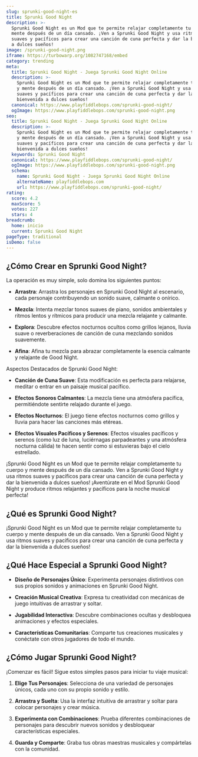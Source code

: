 ```yaml
---
slug: sprunki-good-night-es
title: Sprunki Good Night
description: >-
  Sprunki Good Night es un Mod que te permite relajar completamente tu cuerpo y
  mente después de un día cansado. ¡Ven a Sprunki Good Night y usa ritmos
  suaves y pacíficos para crear una canción de cuna perfecta y dar la bienvenida
  a dulces sueños!
image: /sprunki-good-night.png
iframe: https://turbowarp.org/1082747168/embed
category: trending
meta:
  title: Sprunki Good Night - Juega Sprunki Good Night Online
  description: >-
    Sprunki Good Night es un Mod que te permite relajar completamente tu cuerpo
    y mente después de un día cansado. ¡Ven a Sprunki Good Night y usa ritmos
    suaves y pacíficos para crear una canción de cuna perfecta y dar la
    bienvenida a dulces sueños!
  canonical: https://www.playfiddlebops.com/sprunki-good-night/
  ogImage: https://www.playfiddlebops.com/sprunki-good-night.png
seo:
  title: Sprunki Good Night - Juega Sprunki Good Night Online
  description: >-
    Sprunki Good Night es un Mod que te permite relajar completamente tu cuerpo
    y mente después de un día cansado. ¡Ven a Sprunki Good Night y usa ritmos
    suaves y pacíficos para crear una canción de cuna perfecta y dar la
    bienvenida a dulces sueños!
  keywords: Sprunki Good Night
  canonical: https://www.playfiddlebops.com/sprunki-good-night/
  ogImage: https://www.playfiddlebops.com/sprunki-good-night.png
  schema:
    name: Sprunki Good Night - Juega Sprunki Good Night Online
    alternateName: playfiddlebops.com
    url: https://www.playfiddlebops.com/sprunki-good-night/
rating:
  score: 4.2
  maxScore: 5
  votes: 227
  stars: 4
breadcrumb:
  home: inicio
  current: Sprunki Good Night
pageType: traditional
isDemo: false
---
```


## ¿Cómo Crear en Sprunki Good Night?

La operación es muy simple, solo domina los siguientes puntos:

- **Arrastra**: Arrastra los personajes en Sprunki Good Night al escenario, cada personaje contribuyendo un sonido suave, calmante o onírico.

- **Mezcla**: Intenta mezclar tonos suaves de piano, sonidos ambientales y ritmos lentos y rítmicos para producir una mezcla relajante y calmante.

- **Explora**: Descubre efectos nocturnos ocultos como grillos lejanos, lluvia suave o reverberaciones de canción de cuna mezclando sonidos suavemente.

- **Afina**: Afina tu mezcla para abrazar completamente la esencia calmante y relajante de Good Night.

Aspectos Destacados de Sprunki Good Night:

- **Canción de Cuna Suave**: Esta modificación es perfecta para relajarse, meditar o entrar en un paisaje musical pacífico.

- **Efectos Sonoros Calmantes**: La mezcla tiene una atmósfera pacífica, permitiéndote sentirte relajado durante el juego.

- **Efectos Nocturnos**: El juego tiene efectos nocturnos como grillos y lluvia para hacer las canciones más etéreas.

- **Efectos Visuales Pacíficos y Serenos**: Efectos visuales pacíficos y serenos (como luz de luna, luciérnagas parpadeantes y una atmósfera nocturna cálida) te hacen sentir como si estuvieras bajo el cielo estrellado.

¡Sprunki Good Night es un Mod que te permite relajar completamente tu cuerpo y mente después de un día cansado. Ven a Sprunki Good Night y usa ritmos suaves y pacíficos para crear una canción de cuna perfecta y dar la bienvenida a dulces sueños! ¡Aventúrate en el Mod Sprunki Good Night y produce ritmos relajantes y pacíficos para la noche musical perfecta!

## ¿Qué es Sprunki Good Night?

¡Sprunki Good Night es un Mod que te permite relajar completamente tu cuerpo y mente después de un día cansado. Ven a Sprunki Good Night y usa ritmos suaves y pacíficos para crear una canción de cuna perfecta y dar la bienvenida a dulces sueños!

## ¿Qué Hace Especial a Sprunki Good Night?

- **Diseño de Personajes Único**: Experimenta personajes distintivos con sus propios sonidos y animaciones en Sprunki Good Night.

- **Creación Musical Creativa**: Expresa tu creatividad con mecánicas de juego intuitivas de arrastrar y soltar.

- **Jugabilidad Interactiva**: Descubre combinaciones ocultas y desbloquea animaciones y efectos especiales.

- **Características Comunitarias**: Comparte tus creaciones musicales y conéctate con otros jugadores de todo el mundo.

## ¿Cómo Jugar Sprunki Good Night?

¡Comenzar es fácil! Sigue estos simples pasos para iniciar tu viaje musical:

1. **Elige Tus Personajes**: Selecciona de una variedad de personajes únicos, cada uno con su propio sonido y estilo.

1. **Arrastra y Suelta**: Usa la interfaz intuitiva de arrastrar y soltar para colocar personajes y crear música.

1. **Experimenta con Combinaciones**: Prueba diferentes combinaciones de personajes para descubrir nuevos sonidos y desbloquear características especiales.

1. **Guarda y Comparte**: Graba tus obras maestras musicales y compártelas con la comunidad.